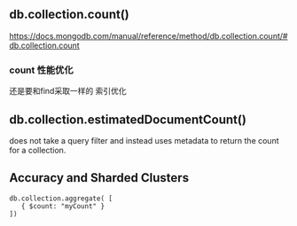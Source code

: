 ## db.collection.count()
https://docs.mongodb.com/manual/reference/method/db.collection.count/#db.collection.count

### count 性能优化
还是要和find采取一样的 索引优化


## db.collection.estimatedDocumentCount() 
does not take a query filter and instead uses metadata to return the count for a collection.

## Accuracy and Sharded Clusters
```
db.collection.aggregate( [
   { $count: "myCount" }
])
```